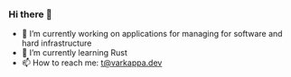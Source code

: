 ### Hi there 👋

- 🔭 I’m currently working on applications for managing for software and hard infrastructure
- 🌱 I’m currently learning Rust
- 📫 How to reach me: t@varkappa.dev
